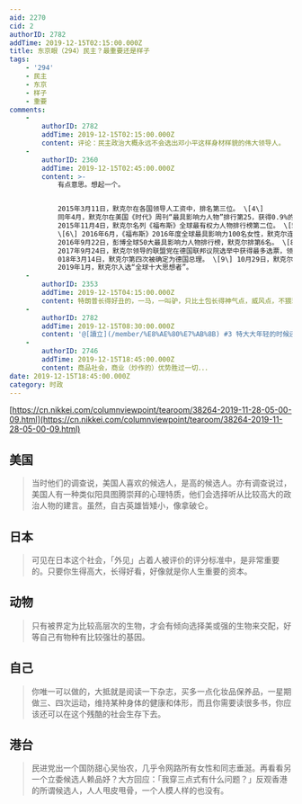 ```yaml
---
aid: 2270
cid: 2
authorID: 2782
addTime: 2019-12-15T02:15:00.000Z
title: 东京眼（294）民主？最重要还是样子
tags:
    - '294'
    - 民主
    - 东京
    - 样子
    - 重要
comments:
    -
        authorID: 2782
        addTime: 2019-12-15T02:15:00.000Z
        content: 评论：民主政治大概永远不会选出邓小平这样身材样貌的伟大领导人。
    -
        authorID: 2360
        addTime: 2019-12-15T02:45:00.000Z
        content: >-
            有点意思。想起一个。


            2015年3月11日，默克尔在各国领导人工资中，排名第三位。 \[4\]
            同年4月，默克尔在美国《时代》周刊“最具影响力人物”排行第25，获得0.9%的选票。 \[3\]
            2015年11月4日，默克尔名列《福布斯》全球最有权力人物排行榜第二位。 \[5\] 2015年12月，默克尔当选《时代》年度人物。
            \[6\] 2016年6月，《福布斯》2016年度全球最具影响力100名女性，默克尔连续六年蝉联榜首。 \[7\]
            2016年9月22日，彭博全球50大最具影响力人物排行榜，默克尔排第6名。 \[8\]
            2017年9月24日，默克尔领导的联盟党在德国联邦议院选举中获得最多选票，领先其他各党。 2
            018年3月14日，默克尔第四次被确定为德国总理。 \[9\] 10月29日，默克尔表示，她将于2021年卸任总理职务。 \[10\]
            2019年1月，默克尔入选“全球十大思想者”。
    -
        authorID: 2353
        addTime: 2019-12-15T04:15:00.000Z
        content: 特朗普长得好丑的，一马，一叫驴，只比土包长得神气点，威风点，不猥琐。
    -
        authorID: 2782
        addTime: 2019-12-15T08:30:00.000Z
        content: '@[讀立](/member/%E8%AE%80%E7%AB%8B) #3 特大大年轻的时候还是很帅的。'
    -
        authorID: 2746
        addTime: 2019-12-15T18:45:00.000Z
        content: 商品社会，商业（炒作的）优势胜过一切．．．
date: 2019-12-15T18:45:00.000Z
category: 时政
---
```


[https://cn.nikkei.com/columnviewpoint/tearoom/38264-2019-11-28-05-00-09.html](https://cn.nikkei.com/columnviewpoint/tearoom/38264-2019-11-28-05-00-09.html)

[](#%E7%BE%8E%E5%9B%BD)美国
-------------------------

> 当时他们的调查说，美国人喜欢的候选人，是高的候选人。亦有调查说过，美国人有一种类似阳具图腾崇拜的心理特质，他们会选择听从比较高大的政治人物的建言。虽然，自古英雄皆矮小，像拿破仑。

[](#%E6%97%A5%E6%9C%AC)日本
-------------------------

> 可见在日本这个社会，「外见」占着人被评价的评分标准中，是非常重要的。只要你生得高大，长得好看，好像就是你人生重要的资本。

[](#%E5%8A%A8%E7%89%A9)动物
-------------------------

> 只有被界定为比较高层次的生物，才会有倾向选择美或强的生物来交配，好等自己有物种有比较强壮的基因。

[](#%E8%87%AA%E5%B7%B1)自己
-------------------------

> 你唯一可以做的，大抵就是阅读一下杂志，买多一点化妆品保养品，一星期做三、四次运动，维持某种身体的健康和体形，而且你需要读很多书，你应该还可以在这个残酷的社会生存下去。

[](#%E6%B8%AF%E5%8F%B0)港台
-------------------------

> 民进党出一个国防甜心吴怡农，几乎令网路所有女性和同志垂涎。再看看另一个立委候选人赖品妤？大方回应：「我穿三点式有什么问题？」反观香港的所谓候选人，人人甩皮甩骨，一个人模人样的也没有。
